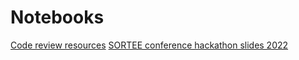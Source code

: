 # Notebooks

[Code review resources](./code_review_resources.html)
[SORTEE conference hackathon slides 2022](./hackathon2022.html)